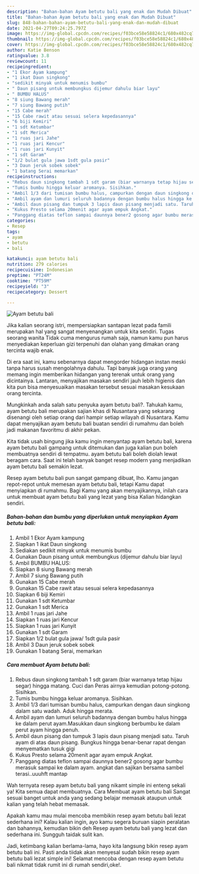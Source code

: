 ```yaml
---
description: "Bahan-bahan Ayam betutu bali yang enak dan Mudah Dibuat"
title: "Bahan-bahan Ayam betutu bali yang enak dan Mudah Dibuat"
slug: 848-bahan-bahan-ayam-betutu-bali-yang-enak-dan-mudah-dibuat
date: 2021-04-27T09:24:25.797Z
image: https://img-global.cpcdn.com/recipes/f03bce58e58824c1/680x482cq70/ayam-betutu-bali-foto-resep-utama.jpg
thumbnail: https://img-global.cpcdn.com/recipes/f03bce58e58824c1/680x482cq70/ayam-betutu-bali-foto-resep-utama.jpg
cover: https://img-global.cpcdn.com/recipes/f03bce58e58824c1/680x482cq70/ayam-betutu-bali-foto-resep-utama.jpg
author: Katie Benson
ratingvalue: 3.8
reviewcount: 11
recipeingredient:
- "1 Ekor Ayam kampung"
- "1 ikat Daun singkong"
- "sedikit minyak untuk menumis bumbu"
- " Daun pisang untuk membungkus dijemur dahulu biar layu"
- " BUMBU HALUS"
- "8 siung Bawang merah"
- "7 siung Bawang putih"
- "15 Cabe merah"
- "15 Cabe rawit atau sesuai selera kepedasannya"
- "6 biji Kemiri"
- "1 sdt Ketumbar"
- "1 sdt Merica"
- "1 ruas jari Jahe"
- "1 ruas jari Kencur"
- "1 ruas jari Kunyit"
- "1 sdt Garam"
- "1/2 bulat gula jawa 1sdt gula pasir"
- "3 Daun jeruk sobek sobek"
- "1 batang Serai memarkan"
recipeinstructions:
- "Rebus daun singkong tambah 1 sdt garam (biar warnanya tetap hijau segar) hingga matang. Cuci dan Peras airnya kemudian potong-potong. Sisihkan."
- "Tumis bumbu hingga keluar aromanya. Sisihkan."
- "Ambil 1/3 dari tumisan bumbu halus, campurkan dengan daun singkong dalam satu wadah. Aduk hingga merata."
- "Ambil ayam dan lumuri seluruh badannya dengan bumbu halus hingga ke dalam perut ayam.Masukkan daun singkong berbumbu ke dalam perut ayam hingga penuh."
- "Ambil daun pisang dan tumpuk 3 lapis daun pisang menjadi satu. Taruh ayam di atas daun pisang. Bungkus hingga benar-benar rapat dengan menyematkan tusuk gigi"
- "Kukus Presto selama 20menit agar ayam empuk Angkat."
- "Panggang diatas teflon sampai daunnya bener2 gosong agar bumbu merasuk sampai ke dalam ayam. angkat dan sajikan bersama sambel terasi..uuuhft mantap"
categories:
- Resep
tags:
- ayam
- betutu
- bali

katakunci: ayam betutu bali 
nutrition: 279 calories
recipecuisine: Indonesian
preptime: "PT24M"
cooktime: "PT59M"
recipeyield: "3"
recipecategory: Dessert

---
```



![Ayam betutu bali](https://img-global.cpcdn.com/recipes/f03bce58e58824c1/680x482cq70/ayam-betutu-bali-foto-resep-utama.jpg)

Jika kalian seorang istri, mempersiapkan santapan lezat pada famili merupakan hal yang sangat menyenangkan untuk kita sendiri. Tugas seorang  wanita Tidak cuma mengurus rumah saja, namun kamu pun harus menyediakan keperluan gizi terpenuhi dan olahan yang dimakan orang tercinta wajib enak.

Di era  saat ini, kamu sebenarnya dapat mengorder hidangan instan meski tanpa harus susah mengolahnya dahulu. Tapi banyak juga orang yang memang ingin memberikan hidangan yang terenak untuk orang yang dicintainya. Lantaran, menyajikan masakan sendiri jauh lebih higienis dan kita pun bisa menyesuaikan masakan tersebut sesuai masakan kesukaan orang tercinta. 



Mungkinkah anda salah satu penyuka ayam betutu bali?. Tahukah kamu, ayam betutu bali merupakan sajian khas di Nusantara yang sekarang disenangi oleh setiap orang dari hampir setiap wilayah di Nusantara. Kamu dapat menyajikan ayam betutu bali buatan sendiri di rumahmu dan boleh jadi makanan favoritmu di akhir pekan.

Kita tidak usah bingung jika kamu ingin menyantap ayam betutu bali, karena ayam betutu bali gampang untuk ditemukan dan juga kalian pun boleh membuatnya sendiri di tempatmu. ayam betutu bali boleh diolah lewat beragam cara. Saat ini telah banyak banget resep modern yang menjadikan ayam betutu bali semakin lezat.

Resep ayam betutu bali pun sangat gampang dibuat, lho. Kamu jangan repot-repot untuk memesan ayam betutu bali, tetapi Kamu dapat menyiapkan di rumahmu. Bagi Kamu yang akan menyajikannya, inilah cara untuk membuat ayam betutu bali yang lezat yang bisa Kalian hidangkan sendiri.

<!--inarticleads1-->

##### Bahan-bahan dan bumbu yang diperlukan untuk menyiapkan Ayam betutu bali:

1. Ambil 1 Ekor Ayam kampung
1. Siapkan 1 ikat Daun singkong
1. Sediakan sedikit minyak untuk menumis bumbu
1. Gunakan  Daun pisang untuk membungkus (dijemur dahulu biar layu)
1. Ambil  BUMBU HALUS:
1. Siapkan 8 siung Bawang merah
1. Ambil 7 siung Bawang putih
1. Gunakan 15 Cabe merah
1. Gunakan 15 Cabe rawit atau sesuai selera kepedasannya
1. Siapkan 6 biji Kemiri
1. Gunakan 1 sdt Ketumbar
1. Gunakan 1 sdt Merica
1. Ambil 1 ruas jari Jahe
1. Siapkan 1 ruas jari Kencur
1. Siapkan 1 ruas jari Kunyit
1. Gunakan 1 sdt Garam
1. Siapkan 1/2 bulat gula jawa/ 1sdt gula pasir
1. Ambil 3 Daun jeruk sobek sobek
1. Gunakan 1 batang Serai, memarkan




<!--inarticleads2-->

##### Cara membuat Ayam betutu bali:

1. Rebus daun singkong tambah 1 sdt garam (biar warnanya tetap hijau segar) hingga matang. Cuci dan Peras airnya kemudian potong-potong. Sisihkan.
1. Tumis bumbu hingga keluar aromanya. Sisihkan.
1. Ambil 1/3 dari tumisan bumbu halus, campurkan dengan daun singkong dalam satu wadah. Aduk hingga merata.
1. Ambil ayam dan lumuri seluruh badannya dengan bumbu halus hingga ke dalam perut ayam.Masukkan daun singkong berbumbu ke dalam perut ayam hingga penuh.
1. Ambil daun pisang dan tumpuk 3 lapis daun pisang menjadi satu. Taruh ayam di atas daun pisang. Bungkus hingga benar-benar rapat dengan menyematkan tusuk gigi
1. Kukus Presto selama 20menit agar ayam empuk Angkat.
1. Panggang diatas teflon sampai daunnya bener2 gosong agar bumbu merasuk sampai ke dalam ayam. angkat dan sajikan bersama sambel terasi..uuuhft mantap




Wah ternyata resep ayam betutu bali yang nikamt simple ini enteng sekali ya! Kita semua dapat membuatnya. Cara Membuat ayam betutu bali Sangat sesuai banget untuk anda yang sedang belajar memasak ataupun untuk kalian yang telah hebat memasak.

Apakah kamu mau mulai mencoba membikin resep ayam betutu bali lezat sederhana ini? Kalau kalian ingin, ayo kamu segera buruan siapin peralatan dan bahannya, kemudian bikin deh Resep ayam betutu bali yang lezat dan sederhana ini. Sungguh taidak sulit kan. 

Jadi, ketimbang kalian berlama-lama, hayo kita langsung bikin resep ayam betutu bali ini. Pasti anda tiidak akan menyesal sudah bikin resep ayam betutu bali lezat simple ini! Selamat mencoba dengan resep ayam betutu bali nikmat tidak rumit ini di rumah sendiri,oke!.

